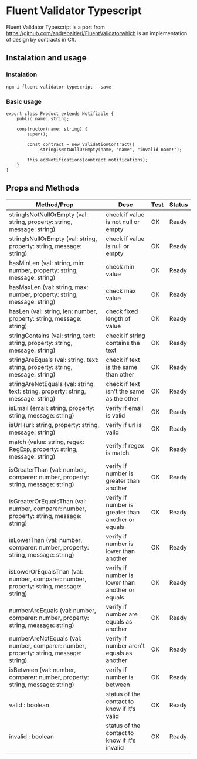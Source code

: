 # Fluent Validator Typescript

Fluent Validator Typescript is a port from https://github.com/andrebaltieri/FluentValidatorwhich is an implementation of design by contracts in C#.


## Instalation and usage
### Instalation

```
npm i fluent-validator-typescript --save
```

### Basic usage

```
export class Product extends Notifiable {    
    public name: string;
    
    constructor(name: string) {
        super();

        const contract = new ValidationContract()
            .stringIsNotNullOrEmpty(name, "name", "invalid name!");
        
        this.addNotifications(contract.notifications);
    }
}
```

## Props and Methods

| Method/Prop | Desc | Test | Status |
|---|---|---|---|
| stringIsNotNullOrEmpty (val: string, property: string, message: string) | check if value is not null or empty | OK | Ready |
| stringIsNullOrEmpty (val: string, property: string, message: string) |  check if value is null or empty | OK |  Ready |
| hasMinLen (val: string, min: number, property: string, message: string) |  check min value | OK | Ready  |
| hasMaxLen (val: string, max: number, property: string, message: string) |  check max value | OK | Ready  |
| hasLen (val: string, len: number, property: string, message: string) |  check fixed length of value | OK | Ready  |
| stringContains (val: string, text: string, property: string, message: string) |  check if string contains the text | OK | Ready  |
| stringAreEquals (val: string, text: string, property: string, message: string) |  check if text is the same than other  | OK | Ready  |
| stringAreNotEquals (val: string, text: string, property: string, message: string) | check if text isn't the same as the other | OK | Ready  |
| isEmail (email: string, property: string, message: string) | verify if email is valid | OK | Ready  |
| isUrl (url: string, property: string, message: string) | verify if url is valid | OK | Ready  |
| match (value: string, regex: RegExp, property: string, message: string) | verify if regex is match | OK | Ready  |
| isGreaterThan (val: number, comparer: number, property: string, message: string) | verify if number is greater than another | OK | Ready  |
| isGreaterOrEqualsThan (val: number, comparer: number, property: string, message: string) | verify if number is greater than another or equals | OK | Ready  |
| isLowerThan (val: number, comparer: number, property: string, message: string) |  verify if number is lower than another | OK | Ready  |
| isLowerOrEqualsThan (val: number, comparer: number, property: string, message: string) |  verify if number is lower than another or equals | OK | Ready  |
| numberAreEquals (val: number, comparer: number, property: string, message: string) |  verify if number are equals as another | OK | Ready  |
| numberAreNotEquals (val: number, comparer: number, property: string, message: string) |  verify if number aren't equals as another | OK | Ready  |
| isBetween (val: number, comparer: number, property: string, message: string) |  verify if number is between | OK | Ready  |
| valid : boolean | status of the contact to know if it's valid | OK | Ready  |
| invalid : boolean | status of the contact to know if it's invalid | OK | Ready  |